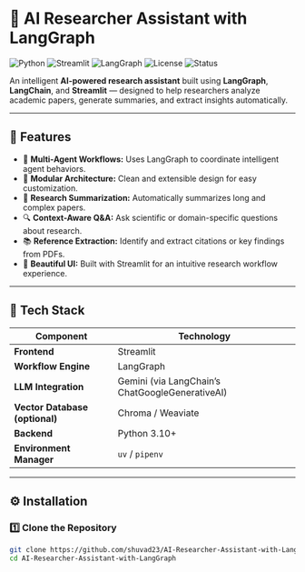 # 🧠 AI Researcher Assistant with LangGraph

![Python](https://img.shields.io/badge/Python-3.10%2B-blue.svg)
![Streamlit](https://img.shields.io/badge/Framework-Streamlit-ff4b4b.svg)
![LangGraph](https://img.shields.io/badge/AI-Agents%20%26%20LangGraph-green.svg)
![License](https://img.shields.io/badge/License-MIT-yellow.svg)
![Status](https://img.shields.io/badge/Status-Active-success.svg)

An intelligent **AI-powered research assistant** built using **LangGraph**, **LangChain**, and **Streamlit** — designed to help researchers analyze academic papers, generate summaries, and extract insights automatically.

---

## 🚀 Features

- 🤖 **Multi-Agent Workflows:** Uses LangGraph to coordinate intelligent agent behaviors.
- 🧩 **Modular Architecture:** Clean and extensible design for easy customization.
- 📄 **Research Summarization:** Automatically summarizes long and complex papers.
- 🔍 **Context-Aware Q&A:** Ask scientific or domain-specific questions about research.
- 📚 **Reference Extraction:** Identify and extract citations or key findings from PDFs.
- 🎨 **Beautiful UI:** Built with Streamlit for an intuitive research workflow experience.

---

## 🧩 Tech Stack

| Component | Technology |
|------------|-------------|
| **Frontend** | Streamlit |
| **Workflow Engine** | LangGraph |
| **LLM Integration** | Gemini (via LangChain’s ChatGoogleGenerativeAI) |
| **Vector Database (optional)** | Chroma / Weaviate |
| **Backend** | Python 3.10+ |
| **Environment Manager** | `uv` / `pipenv` |

---

## ⚙️ Installation

### 1️⃣ Clone the Repository
```bash
git clone https://github.com/shuvad23/AI-Researcher-Assistant-with-LangGraph.git
cd AI-Researcher-Assistant-with-LangGraph
